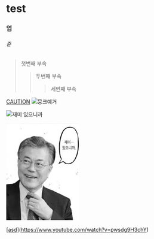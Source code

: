 
# test
### 엄
###### 준
> 첫번째 부속
> > 두번째 부속
> > > 세번째 부속

[CAUTION](https://www.youtube.com/watch?v=pwsdg9H3chY)
![뭉크예거](https://upload.wikimedia.org/wikipedia/commons/thumb/3/3b/Moon_Jaein_official_portrait.jpg/250px-Moon_Jaein_official_portrait.jpg)

![재미 있으니까](https://user-images.githubusercontent.com/67495674/110884454-77fe0a00-8328-11eb-964b-b8dd135f052f.jpg)

![asd](재미...있으니까.jpg)

[[asd]](https://user-images.githubusercontent.com/67495674/110884454-77fe0a00-8328-11eb-964b-b8dd135f052f.jpg)(https://www.youtube.com/watch?v=pwsdg9H3chY)
